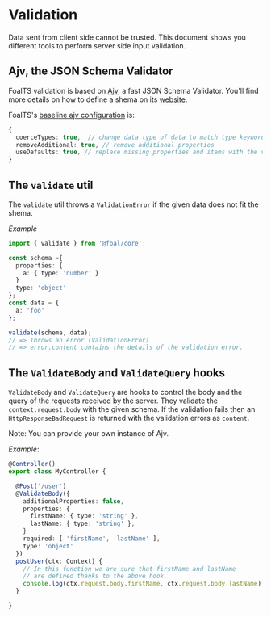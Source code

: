 # Validation

Data sent from client side cannot be trusted. This document shows you different tools to perform server side input validation.

## Ajv, the JSON Schema Validator

FoalTS validation is based on [Ajv](https://github.com/epoberezkin/ajv), a fast JSON Schema Validator. You'll find more details on how to define a shema on its [website](http://epoberezkin.github.io/ajv/). 

FoalTS's [baseline ajv configuration](https://github.com/epoberezkin/ajv#options-to-modify-validated-data) is:
```typescript
{
  coerceTypes: true,  // change data type of data to match type keyword
  removeAdditional: true, // remove additional properties
  useDefaults: true, // replace missing properties and items with the values from corresponding default keyword
}
```

## The `validate` util

The `validate` util throws a `ValidationError` if the given data does not fit the shema.

*Example*
```typescript
import { validate } from '@foal/core';

const schema ={
  properties: {
    a: { type: 'number' }
  }
  type: 'object'
};
const data = {
  a: 'foo'
};

validate(schema, data);
// => Throws an error (ValidationError)
// => error.content contains the details of the validation error.
```

## The `ValidateBody` and `ValidateQuery` hooks

`ValidateBody` and `ValidateQuery` are hooks to control the body and the query of the requests received by the server. They validate the `context.request.body` with the given schema. If the validation fails then an `HttpResponseBadRequest` is returned with the validation errors as `content`.

Note: You can provide your own instance of Ajv.

*Example*:
```typescript
@Controller()
export class MyController {

  @Post('/user')
  @ValidateBody({
    additionalProperties: false,
    properties: {
      firstName: { type: 'string' },
      lastName: { type: 'string' },
    }
    required: [ 'firstName', 'lastName' ],
    type: 'object'
  })
  postUser(ctx: Context) {
    // In this function we are sure that firstName and lastName
    // are defined thanks to the above hook.
    console.log(ctx.request.body.firstName, ctx.request.body.lastName);
  }

}

```


